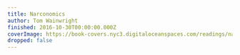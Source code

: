 ```yaml
---
title: Narconomics
author: Tom Wainwright
finished: 2016-10-30T00:00:00.000Z
coverImage: https://book-covers.nyc3.digitaloceanspaces.com/readings/narconomics-01.jpg
dropped: false
---
```


